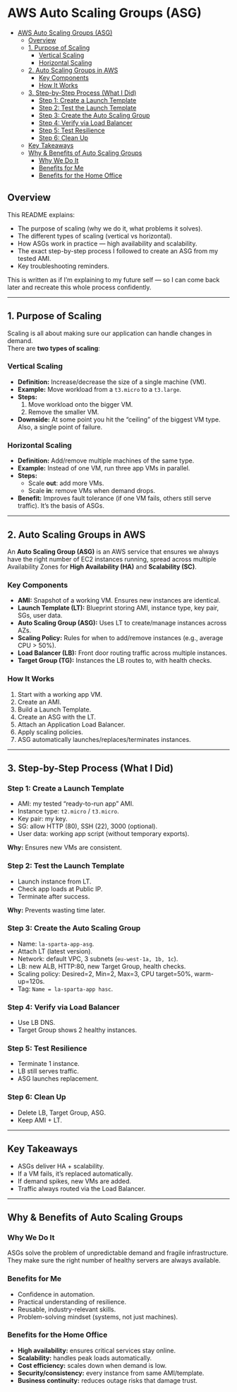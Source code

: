 # AWS Auto Scaling Groups (ASG)

- [AWS Auto Scaling Groups (ASG)](#aws-auto-scaling-groups-asg)
  - [Overview](#overview)
  - [1. Purpose of Scaling](#1-purpose-of-scaling)
    - [Vertical Scaling](#vertical-scaling)
    - [Horizontal Scaling](#horizontal-scaling)
  - [2. Auto Scaling Groups in AWS](#2-auto-scaling-groups-in-aws)
    - [Key Components](#key-components)
    - [How It Works](#how-it-works)
  - [3. Step-by-Step Process (What I Did)](#3-step-by-step-process-what-i-did)
    - [Step 1: Create a Launch Template](#step-1-create-a-launch-template)
    - [Step 2: Test the Launch Template](#step-2-test-the-launch-template)
    - [Step 3: Create the Auto Scaling Group](#step-3-create-the-auto-scaling-group)
    - [Step 4: Verify via Load Balancer](#step-4-verify-via-load-balancer)
    - [Step 5: Test Resilience](#step-5-test-resilience)
    - [Step 6: Clean Up](#step-6-clean-up)
  - [Key Takeaways](#key-takeaways)
  - [Why \& Benefits of Auto Scaling Groups](#why--benefits-of-auto-scaling-groups)
    - [Why We Do It](#why-we-do-it)
    - [Benefits for Me](#benefits-for-me)
    - [Benefits for the Home Office](#benefits-for-the-home-office)


## Overview
This README explains:
- The purpose of scaling (why we do it, what problems it solves).  
- The different types of scaling (vertical vs horizontal).  
- How ASGs work in practice — high availability and scalability.  
- The exact step-by-step process I followed to create an ASG from my tested AMI.  
- Key troubleshooting reminders.

This is written as if I’m explaining to my future self — so I can come back later and recreate this whole process confidently.

---

## 1. Purpose of Scaling
Scaling is all about making sure our application can handle changes in demand.  
There are **two types of scaling**:

### Vertical Scaling
- **Definition:** Increase/decrease the size of a single machine (VM).  
- **Example:** Move workload from a `t3.micro` to a `t3.large`.  
- **Steps:**  
  1. Move workload onto the bigger VM.  
  2. Remove the smaller VM.  
- **Downside:** At some point you hit the “ceiling” of the biggest VM type. Also, a single point of failure.

### Horizontal Scaling
- **Definition:** Add/remove multiple machines of the same type.  
- **Example:** Instead of one VM, run three app VMs in parallel.  
- **Steps:**  
  - Scale **out**: add more VMs.  
  - Scale **in**: remove VMs when demand drops.  
- **Benefit:** Improves fault tolerance (if one VM fails, others still serve traffic). It’s the basis of ASGs.

---

## 2. Auto Scaling Groups in AWS
An **Auto Scaling Group (ASG)** is an AWS service that ensures we always have the right number of EC2 instances running, spread across multiple Availability Zones for **High Availability (HA)** and **Scalability (SC)**.

### Key Components
- **AMI:** Snapshot of a working VM. Ensures new instances are identical.  
- **Launch Template (LT):** Blueprint storing AMI, instance type, key pair, SGs, user data.  
- **Auto Scaling Group (ASG):** Uses LT to create/manage instances across AZs.  
- **Scaling Policy:** Rules for when to add/remove instances (e.g., average CPU > 50%).  
- **Load Balancer (LB):** Front door routing traffic across multiple instances.  
- **Target Group (TG):** Instances the LB routes to, with health checks.

### How It Works
1. Start with a working app VM.  
2. Create an AMI.  
3. Build a Launch Template.  
4. Create an ASG with the LT.  
5. Attach an Application Load Balancer.  
6. Apply scaling policies.  
7. ASG automatically launches/replaces/terminates instances.

---

## 3. Step-by-Step Process (What I Did)

### Step 1: Create a Launch Template
- AMI: my tested “ready-to-run app” AMI.  
- Instance type: `t2.micro` / `t3.micro`.  
- Key pair: my key.  
- SG: allow HTTP (80), SSH (22), 3000 (optional).  
- User data: working app script (without temporary exports).  

**Why:** Ensures new VMs are consistent.

### Step 2: Test the Launch Template
- Launch instance from LT.  
- Check app loads at Public IP.  
- Terminate after success.  

**Why:** Prevents wasting time later.

### Step 3: Create the Auto Scaling Group
- Name: `la-sparta-app-asg`.  
- Attach LT (latest version).  
- Network: default VPC, 3 subnets (`eu-west-1a, 1b, 1c`).  
- LB: new ALB, HTTP:80, new Target Group, health checks.  
- Scaling policy: Desired=2, Min=2, Max=3, CPU target=50%, warm-up=120s.  
- Tag: `Name = la-sparta-app hasc`.

### Step 4: Verify via Load Balancer
- Use LB DNS.  
- Target Group shows 2 healthy instances.

### Step 5: Test Resilience
- Terminate 1 instance.  
- LB still serves traffic.  
- ASG launches replacement.

### Step 6: Clean Up
- Delete LB, Target Group, ASG.  
- Keep AMI + LT.

---

## Key Takeaways
- ASGs deliver HA + scalability.  
- If a VM fails, it’s replaced automatically.  
- If demand spikes, new VMs are added.  
- Traffic always routed via the Load Balancer.  

---

## Why & Benefits of Auto Scaling Groups

### Why We Do It
ASGs solve the problem of unpredictable demand and fragile infrastructure. They make sure the right number of healthy servers are always available.

### Benefits for Me
- Confidence in automation.  
- Practical understanding of resilience.  
- Reusable, industry-relevant skills.  
- Problem-solving mindset (systems, not just machines).  

### Benefits for the Home Office
- **High availability:** ensures critical services stay online.  
- **Scalability:** handles peak loads automatically.  
- **Cost efficiency:** scales down when demand is low.  
- **Security/consistency:** every instance from same AMI/template.  
- **Business continuity:** reduces outage risks that damage trust.  
